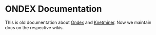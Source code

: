 # ONDEX Documentation

This is old documentation about [Ondex][10] and [Knetminer][20]. Now we maintain docs on the respective wikis.

[10]: https://github.com/Rothamsted/ondex-knet-builder
[20]: https://www.knetminer.org
